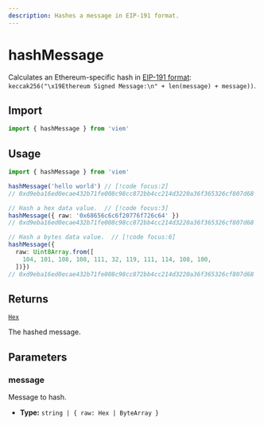 ```yaml
---
description: Hashes a message in EIP-191 format.
---
```


# hashMessage

Calculates an Ethereum-specific hash in [EIP-191 format](https://eips.ethereum.org/EIPS/eip-191): `keccak256("\x19Ethereum Signed Message:\n" + len(message) + message))`.

## Import

```ts
import { hashMessage } from 'viem'
```

## Usage

```ts
import { hashMessage } from 'viem'

hashMessage('hello world') // [!code focus:2]
// 0xd9eba16ed0ecae432b71fe008c98cc872bb4cc214d3220a36f365326cf807d68

// Hash a hex data value.  // [!code focus:3]
hashMessage({ raw: '0x68656c6c6f20776f726c64' })
// 0xd9eba16ed0ecae432b71fe008c98cc872bb4cc214d3220a36f365326cf807d68

// Hash a bytes data value.  // [!code focus:6]
hashMessage({ 
  raw: Uint8Array.from([
    104, 101, 108, 108, 111, 32, 119, 111, 114, 108, 100,
  ])})
// 0xd9eba16ed0ecae432b71fe008c98cc872bb4cc214d3220a36f365326cf807d68
```

## Returns

[`Hex`](/docs/glossary/types#hex)

The hashed message.

## Parameters

### message

Message to hash.

- **Type:** `string | { raw: Hex | ByteArray }`

 
